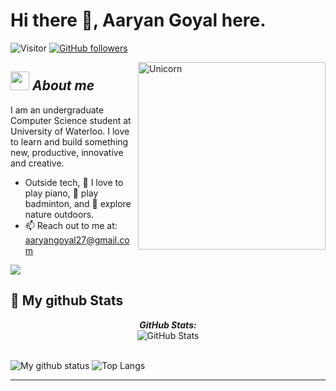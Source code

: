 # Hi there 👋, Aaryan Goyal here. 
![Visitor](https://visitor-badge.laobi.icu/badge?page_id=AaryanGoyal.repoName) [![GitHub followers](https://img.shields.io/github/followers/AaryanGoyal.svg?style=social&label=Follow)](https://github.com/AaryanGoyal?tab=followers)<br/>

<!--
-->

<img align="right" width=300px alt="Unicorn" src="https://c.tenor.com/GN73MKBawZYAAAAi/busy-cute.gif" />

## <img src="https://media.giphy.com/media/ObNTw8Uzwy6KQ/giphy.gif" width="30px">&nbsp;***About me***

I am an undergraduate Computer Science student at University of Waterloo. I love to learn and build something new, productive, innovative and creative.

<!--* **I am interested in Data Science, Web Development**-->
- Outside tech, 🎵 I love to play piano, 🏸 play badminton, and 🌴 explore nature outdoors.
- 📫 Reach out to me at: <a href="aaryangoyal27@gmail.com">aaryangoyal27@gmail.com</a>
<!-- - 🌐 <a href="https://srk224.github.io/portfolio/">Personal Portfolio</a> -->

<a href="https://www.youtube.com/watch?v=dQw4w9WgXcQ"><img src="https://user-images.githubusercontent.com/73097560/115834477-dbab4500-a447-11eb-908a-139a6edaec5c.gif"></a>

<h2>👀 My github Stats</h2>

<div>  
  <p align="center">
  <b><em>GitHub Stats:</em></b> <br/>
    <img src="https://github-readme-streak-stats.herokuapp.com/?user=AaryanGoyal" alt="GitHub Stats" /> <br/><br/>
  
</div>

![My github status](https://github-readme-stats.vercel.app/api?username=AaryanGoyal&show_icons=true&include_all_commits=true)
![Top Langs](https://github-readme-stats.vercel.app/api/top-langs/?username=AaryanGoyal&layout=compact)

---------------------------------------------------------------------------------------------------------------------
